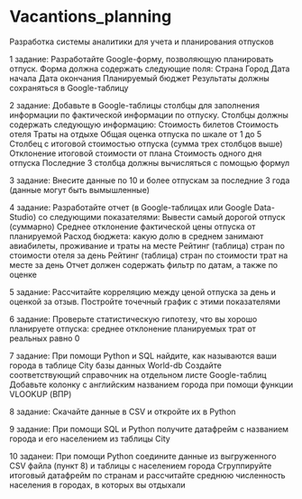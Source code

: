 # Vacantions_planning
Разработка системы аналитики для учета и планирования отпусков

1 задание:
Разработайте Google-форму, позволяющую планировать отпуск. Форма должна содержать следующие поля:
Страна 
Город 
Дата начала 
Дата окончания 
Планируемый бюджет 
Результаты должны сохраняться в Google-таблицу

2 задание:
Добавьте в Google-таблицы столбцы для заполнения информации по фактической информации по отпуску. Столбцы должны содержать следующую информацию:
Стоимость билетов
Стоимость отеля
Траты на отдыхе
Общая оценка отпуска по шкале от 1 до 5
Столбец с итоговой стоимостью отпуска (сумма трех столбцов выше)
Отклонение итоговой стоимости от плана
Стоимость одного дня отпуска
Последние 3 столбца должны вычисляться с помощью формул

3 задание:
Внесите данные по 10 и более отпускам за последние 3 года (данные могут быть вымышленные)

4 задание:
Разработайте отчет (в Google-таблицах или Google Data-Studio) со следующими показателями:
Вывести самый дорогой отпуск (суммарно)
Среднее отклонение фактической цены отпуска от планируемой
Расход бюджета: какую долю в среднем занимают авиабилеты, проживание и траты на месте
Рейтинг (таблица) стран по стоимости отеля за день
Рейтинг (таблица) стран по стоимости трат на месте за день
Отчет должен содержать фильтр по датам, а также по оценке

5 задание:
Рассчитайте корреляцию между ценой отпуска за день и оценкой за отзыв.
Постройте точечный график с этими показателями

6 задание:
Проверьте статистическую гипотезу, что вы хорошо планируете отпуска: среднее отклонение планируемых трат от реальных равно 0

7 задание:
При помощи Python и SQL найдите, как называются ваши города в таблице City базы данных World-db 
Создайте соответствующий справочник на отдельном листе Google-таблиц
Добавьте колонку с английским названием города при помощи функции VLOOKUP (ВПР)

8 задание:
Скачайте данные в CSV и откройте их в Python

9 задание:
При помощи SQL и Python получите датафрейм с названием города и его населением из таблицы City

10 заданеи:
При помощи Python соедините данные из выгруженного CSV файла (пункт 8) и таблицы с населением города
Сгруппируйте итоговый датафрейм по странам и рассчитайте среднюю численность населения в городах, в которых вы отдыхали
